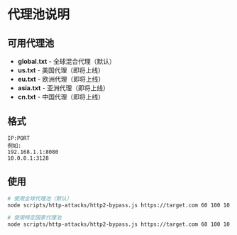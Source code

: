 # 代理池说明

## 可用代理池

- **global.txt** - 全球混合代理（默认）
- **us.txt** - 美国代理（即将上线）
- **eu.txt** - 欧洲代理（即将上线）
- **asia.txt** - 亚洲代理（即将上线）
- **cn.txt** - 中国代理（即将上线）

## 格式

```
IP:PORT
例如:
192.168.1.1:8080
10.0.0.1:3128
```

## 使用

```bash
# 使用全球代理池（默认）
node scripts/http-attacks/http2-bypass.js https://target.com 60 100 10 config/proxies/global.txt

# 使用特定国家代理池
node scripts/http-attacks/http2-bypass.js https://target.com 60 100 10 config/proxies/us.txt
```
